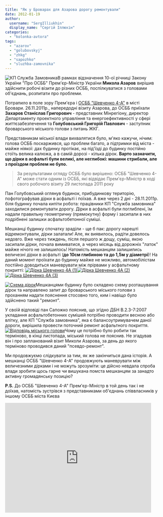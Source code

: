 ```yaml
---
title: "Як у Броварах для Азарова дорогу ремонтували"
date: 2012-01-19
author: 
  username: "SergIlliukhin"
  display_name: "Сергій Іллюхін"
categories: 
  - "kolonka-avtora"
tags: 
  - "azarov"
  - "golubovskyj"
  - "zhkg"
  - "sapozhko"
  - "sluzhba-zamovnika"
---
```


![](https://mpz.brovary.org/wp-content/uploads/2012/01/КП-Служба-Замовника.jpg "КП Служба Замовника")В рамках відзначення 10-ої річниці Закону України "Про ОСББ" Прем'єр-Міністр України **Микола Азаров** вирішив здійснити робочі візити до різних ОСББ, поспілкуватися з головами об'єднань, розпитати про проблеми.

Потрапило в поле зору Прем'єра і [ОСББ "Шевченко 4-А"](http://shevchenko4a.org.ua "ОСББ Шевченко 4А") в місті Бровари. 26.11.2011р., напередодні візиту Азарова, до ОСББ приїхали **Захаров Станіслав Григорович** - представник Мінрегіону, директор Департаменту проектного управління та енергоефективності у сфері життєзабезпечення та **Голубовський Григорій Павлович** - заступник броварського міського голови з питань ЖКГ. <!--more-->

Представникам міської влади вихвалятися було, м'яко кажучи, нічим: голова ОСББ поскаржився, що проблем багато, а підтримки від міста - майже ніякої: дах будинку протікає, на під'їзді до будинку постійно стоїть велика калюжа, а в самій дорозі - кілька дірок. **Варто зазначити, що дірки в асфальті були великі, але неглибокі: машини стрибали, але з проїздом проблем не було.**

> За результатами огляду ОСББ було вирішено: ОСББ "Шевченко 4-А" може стати одним із ОСББ, які відвідає Прем'єр-Міністр в ході свого робочого візиту 29 листопада 2011 року

Пан Голубовський оглянув будинок, прибудинкову територію, пофотографував дірки в асфальті і поїхав. А вже через 2 дні - 28.11.2011р. біля будинку почала кипіти робота: працівники КП "Служба замовника" заходилися ремонтувати дорогу. Дірки в асфальті були поглиблені, їм надали правильну геометричну (прямокутну) форму і засипали в них подрібнені залишки асфальтобетонної суміші.

Мешканці будинку спочатку зраділи - ще б пак: дорогу нарешті відремонтували, дірки залатали! Але, як виявилось, радіти довелось недовго. Вже через тиждень, після першого ж дощу, суміш, якою засипали дірки, почала вимиватися, а через місяць від дорожніх "латок" майже нічого не залишилось! Натомість мешканцям залишились величезні дірки в асфальті (**до 10см глибиною та до 1,5м у діаметрі**)! На даний момент проїхати до будинку майже не можливо, автомобілістам постійно доводиться маневрувати між прірвами у асфальтному покритті: [![](https://mpz.brovary.org/wp-content/uploads/2012/01/Дірка-Шевченко-4А-1.jpg "Дірка Шевченко 4А (1)")](https://mpz.brovary.org/wp-content/uploads/2012/01/Дірка-Шевченко-4А-1.jpg)[![](https://mpz.brovary.org/wp-content/uploads/2012/01/Дірка-Шевченко-4А-2.jpg "Дірка Шевченко 4А (2)")](https://mpz.brovary.org/wp-content/uploads/2012/01/Дірка-Шевченко-4А-2.jpg)[![](https://mpz.brovary.org/wp-content/uploads/2012/01/Дірка-Шевченко-4А-3.jpg "Дірка Шевченко 4А (3)")](https://mpz.brovary.org/wp-content/uploads/2012/01/Дірка-Шевченко-4А-3.jpg)

[![](https://mpz.brovary.org/wp-content/uploads/2012/01/Схема-дірок.jpg "Схема дірок")](https://mpz.brovary.org/wp-content/uploads/2012/01/Схема-дірок.jpg)Мешканцями будинку було складено схему розташування дірок та направлено запит до броварського міського голови з проханням надати пояснення стосовно того, ким і навіщо було здійснено такий "ремонт".

У своїй відповіді пан Сапожко пояснив, що згідно ДБН В.2.3-7:2007 укладання асфальтобетонних сумішей потрібно проводити весною або влітку, але КП "Служба замовника", яка є балансоутримувачем даної дороги, вирішила провести поточний ремонт асфальтного покриття. [![](https://mpz.brovary.org/wp-content/uploads/2012/01/Відповідь-міського-голови.jpg "Відповідь міського голови")](https://mpz.brovary.org/wp-content/uploads/2012/01/Відповідь-міського-голови.jpg)Чому це потрібно було робити так терміново, в кінці листопада, міський голова не пояснив. Не згадував він і про запланований візит Миколи Азарова, за день до якого терміново проводився даний "псевдо-ремонт".

Ми продовжуємо слідкувати за тим, як же закінчиться дана історія. А мешканці ОСББ "Шевченко 4-А" продовжують маневрувати між величезними дірками і не можуть зрозуміти: це дійсно невдала спроба влади зробити щось гарне чи вишукана помста мешканцям за занадто активну громадянську позицію?

**P.S.** До ОСББ "Шевченко 4-А" Прем'єр-Міністр в той день так і не доїхав, натомість зустрівся з представниками об'єднань співвласників у іншому ОСББ міста Києва

<iframe width="480" height="360" src="https://www.youtube.com/embed/Ln16ZPocvFo" frameborder="0" allowfullscreen></iframe>
